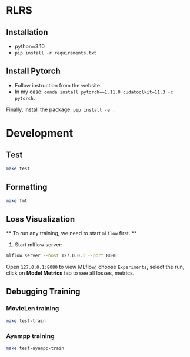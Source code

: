 # RLRS

## Installation

- python=3.10
- `pip install -r requirements.txt`

## Install Pytorch
- Follow instruction from the website.
- In my case: `conda install pytorch==1.11.0 cudatoolkit=11.3 -c pytorch`.

Finally, install the package: `pip install -e .`

# Development

## Test
```bash
make test
```

## Formatting
```bash
make fmt
```


## Loss Visualization

** To run any training, we need to start `mlflow` first. **

1. Start mlflow server:

```bash
mlflow server --host 127.0.0.1 --port 8080
```

Open `127.0.0.1:8080` to view MLflow, choose `Experiments`, select the run, click on **Model Metrics** tab to see all losses, metrics.


## Debugging Training

### MovieLen training
```bash
make test-train
```

### Ayampp training
```bash
make test-ayampp-train
```

